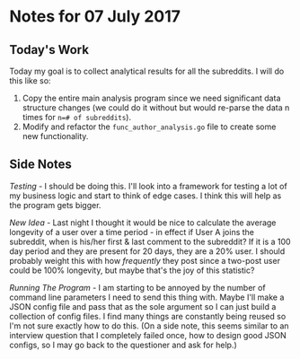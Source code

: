 # Notes for 07 July 2017

## Today's Work

Today my goal is to collect analytical results for all the subreddits.  I will do this like so:

1. Copy the entire main analysis program since we need significant data structure changes (we could do it without but would re-parse the data n times for `n=# of subreddits`).
2. Modify and refactor the `func_author_analysis.go` file to create some new functionality.

## Side Notes

*Testing* - I should be doing this.  I'll look into a framework for testing a lot of my business logic and start to think of edge cases.  I think this will help as the program gets bigger.

*New Idea* - Last night I thought it would be nice to calculate the average longevity of a user over a time period - in effect if User A joins the subreddit, when is his/her first & last comment to the subreddit?  If it is a 100 day period and they are present for 20 days, they are a 20% user.  I should probably weight this with how *frequently* they post since a two-post user could be 100% longevity, but maybe that's the joy of this statistic?

*Running The Program* - I am starting to be annoyed by the number of command line parameters I need to send this thing with.  Maybe I'll make a JSON config file and pass that as the sole argument so I can just build a collection of config files.  I find many things are constantly being reused so I'm not sure exactly how to do this.  (On a side note, this seems similar to an interview question that I completely failed once, how to design good JSON configs, so I may go back to the questioner and ask for help.)
